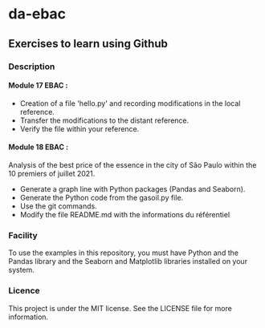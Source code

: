 # da-ebac

## Exercises to learn using Github

### Description

#### Module 17 EBAC :
- Creation of a file 'hello.py' and recording modifications in the local reference.
- Transfer the modifications to the distant reference.
- Verify the file within your reference.

#### Module 18 EBAC :
Analysis of the best price of the essence in the city of São Paulo within the 10 premiers of juillet 2021.
- Generate a graph line with Python packages (Pandas and Seaborn).
- Generate the Python code from the gasoil.py file.
- Use the git commands.
- Modify the file README.md with the informations du référentiel

### Facility

To use the examples in this repository, you must have Python and the Pandas library and the Seaborn and Matplotlib libraries installed on your system.

### Licence

This project is under the MIT license. See the LICENSE file for more information.
